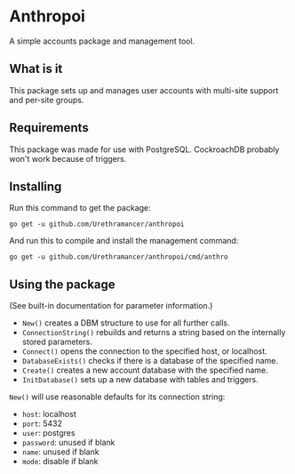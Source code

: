 # Anthropoi
A simple accounts package and management tool.

## What is it
This package sets up and manages user accounts with multi-site support and per-site groups.

## Requirements
This package was made for use with PostgreSQL. CockroachDB probably won't work because of triggers.

## Installing
Run this command to get the package:

`go get -u github.com/Urethramancer/anthropoi`

And run this to compile and install the management command:

`go get -u github.com/Urethramancer/anthropoi/cmd/anthro`

## Using the package
(See built-in documentation for parameter information.)
- `New()` creates a DBM structure to use for all further calls.
- `ConnectionString()` rebuilds and returns a string based on the internally stored parameters.
- `Connect()` opens the connection to the specified host, or localhost.
- `DatabaseExists()` checks if there is a database of the specified name.
- `Create()` creates a new account database with the specified name.
- `InitDatabase()` sets up a new database with tables and triggers.

`New()` will use reasonable defaults for its connection string:
- `host`: localhost
- `port`: 5432
- `user`: postgres
- `password`: unused if blank
- `name`: unused if blank
- `mode`: disable if blank
